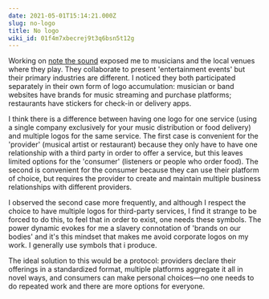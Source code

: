 ```yaml
---
date: 2021-05-01T15:14:21.000Z
slug: no-logo
title: No logo
wiki_id: 01f4m7xbecrej9t3q6bsn5t12g
---
```

Working on [note the sound](https://archive.rosano.ca/tagged/Opus%201/chrono) exposed me to musicians and the local venues where they play. They collaborate to present 'entertainment events' but their primary industries are different. I noticed they both participated separately in their own form of logo accumulation: musician or band websites have brands for music streaming and purchase platforms; restaurants have stickers for check-in or delivery apps.

I think there is a difference between having one logo for one service (using a single company exclusively for your music distribution or food delivery) and multiple logos for the same service. The first case is convenient for the 'provider' (musical artist or restaurant) because they only have to have one relationship with a third party in order to offer a service, but this leaves limited options for the 'consumer' (listeners or people who order food). The second is convenient for the consumer because they can use their platform of choice, but requires the provider to create and maintain multiple business relationships with different providers.

I observed the second case more frequently, and although I respect the choice to have multiple logos for third-party services, I find it strange to be forced to do this, to feel that in order to exist, one needs these symbols. The power dynamic evokes for me a slavery connotation of 'brands on our bodies' and it's this mindset that makes me avoid corporate logos on my work. I generally use symbols that i produce.

The ideal solution to this would be a protocol: providers declare their offerings in a standardized format, multiple platforms aggregate it all in novel ways, and consumers can make personal choices—no one needs to do repeated work and there are more options for everyone.
